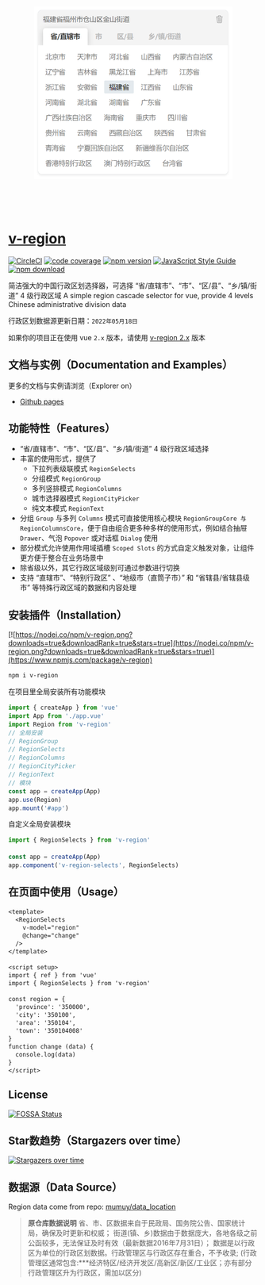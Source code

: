<div align="center" style="margin-top: 100px;margin-bottom: 100px;">
  <img src="./examples/assets/v-region.png" width="400" />
</div>

# [v-region](https://terryz.github.io/vue/#/region)

[![CircleCI](https://circleci.com/gh/TerryZ/v-region/tree/master.svg?style=svg)](https://circleci.com/gh/TerryZ/v-region/tree/master)
[![code coverage](https://codecov.io/gh/TerryZ/v-region/branch/master/graph/badge.svg)](https://codecov.io/gh/TerryZ/v-region)
[![npm version](https://img.shields.io/npm/v/v-region.svg)](https://www.npmjs.com/package/v-region)
[![JavaScript Style Guide](https://img.shields.io/badge/code_style-standard-brightgreen.svg)](https://standardjs.com)
[![npm download](https://img.shields.io/npm/dy/v-region.svg)](https://www.npmjs.com/package/v-region)

简洁强大的中国行政区划选择器，可选择 “省/直辖市”、“市”、“区/县”、“乡/镇/街道” 4 级行政区域
A simple region cascade selector for vue, provide 4 levels Chinese administrative division data

行政区划数据源更新日期：`2022年05月18日`

如果你的项目正在使用 vue `2.x` 版本，请使用 [v-region 2.x](https://github.com/TerryZ/v-region/tree/dev-vue2) 版本

## 文档与实例（Documentation and Examples）

更多的文档与实例请浏览（Explorer on）

- [Github pages](https://terryz.github.io/vue3/region/)

## 功能特性（Features）

- “省/直辖市”、“市”、“区/县”、“乡/镇/街道” 4 级行政区域选择
- 丰富的使用形式，提供了
  - 下拉列表级联模式 `RegionSelects`
  - 分组模式 `RegionGroup`
  - 多列竖排模式 `RegionColumns`
  - 城市选择器模式 `RegionCityPicker`
  - 纯文本模式 `RegionText`
- 分组 `Group` 与多列 `Columns` 模式可直接使用核心模块 `RegionGroupCore 与 RegionColumnsCore`，便于自由组合更多种多样的使用形式，例如结合抽屉 `Drawer`、气泡 `Popover` 或对话框 `Dialog` 使用
- 部分模式允许使用作用域插槽 `Scoped Slots` 的方式自定义触发对象，让组件更方便于整合在业务场景中
- 除省级以外，其它行政区域级别可通过参数进行切换
- 支持 “直辖市”、“特别行政区” 、“地级市（直筒子市）” 和 “省辖县/省辖县级市” 等特殊行政区域的数据和内容处理

## 安装插件（Installation）

[![https://nodei.co/npm/v-region.png?downloads=true&downloadRank=true&stars=true](https://nodei.co/npm/v-region.png?downloads=true&downloadRank=true&stars=true)](https://www.npmjs.com/package/v-region)

```sh
npm i v-region
```

在项目里全局安装所有功能模块

```js
import { createApp } from 'vue'
import App from './app.vue'
import Region from 'v-region'
// 全局安装
// RegionGroup
// RegionSelects
// RegionColumns
// RegionCityPicker
// RegionText
// 模块
const app = createApp(App)
app.use(Region)
app.mount('#app')
```

自定义全局安装模块

```js
import { RegionSelects } from 'v-region'

const app = createApp(App)
app.component('v-region-selects', RegionSelects)
```

## 在页面中使用（Usage）

```vue
<template>
  <RegionSelects
    v-model="region"
    @change="change"
  />
</template>

<script setup>
import { ref } from 'vue'
import { RegionSelects } from 'v-region'

const region = {
  'province': '350000',
  'city': '350100',
  'area': '350104',
  'town': '350104008'
}
function change (data) {
  console.log(data)
}
</script>
```

## License

[![FOSSA Status](https://app.fossa.io/api/projects/git%2Bgithub.com%2FTerryZ%2Fv-region.svg?type=large)](https://app.fossa.io/projects/git%2Bgithub.com%2FTerryZ%2Fv-region?ref=badge_large)

## Star数趋势（Stargazers over time）

[![Stargazers over time](https://starchart.cc/TerryZ/v-region.svg)](https://starchart.cc/TerryZ/v-region)

## 数据源（Data Source）

Region data come from repo: [mumuy/data_location](https://github.com/mumuy/data_location)

> **原仓库数据说明**
> 省、市、区数据来自于民政局、国务院公告、国家统计局，确保及时更新和权威；
> 街道(镇、乡)数据由于数据庞大，各地各级之前公函较多，无法保证及时有效（最新数据2016年7月31日）；
> 数据是以行政区为单位的行政区划数据。行政管理区与行政区存在重合，不予收录;
> (行政管理区通常包含:***经济特区/经济开发区/高新区/新区/工业区；亦有部分行政管理区升为行政区，需加以区分)
